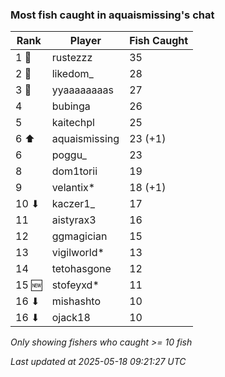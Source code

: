 ### Most fish caught in aquaismissing's chat
| Rank | Player | Fish Caught |
|------|--------|-----------|
| 1 🥇  | rustezzz  | 35 |
| 2 🥈  | likedom_  | 28 |
| 3 🥉  | yyaaaaaaaas  | 27 |
| 4  | bubinga  | 26 |
| 5  | kaitechpl  | 25 |
| 6 ⬆ | aquaismissing  | 23 (+1) |
| 6  | poggu_  | 23 |
| 8  | dom1torii  | 19 |
| 9  | velantix*  | 18 (+1) |
| 10 ⬇ | kaczer1_  | 17 |
| 11  | aistyrax3  | 16 |
| 12  | ggmagician  | 15 |
| 13  | vigilworld*  | 13 |
| 14  | tetohasgone  | 12 |
| 15 🆕 | stofeyxd*  | 11 |
| 16 ⬇ | mishashto  | 10 |
| 16 ⬇ | ojack18  | 10 |

_Only showing fishers who caught >= 10 fish_

_Last updated at 2025-05-18 09:21:27 UTC_